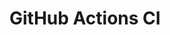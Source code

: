 # GitHub Actions CI





















































































































































































































































































































































































































































































































































































































































































































































































































































































































































































































































